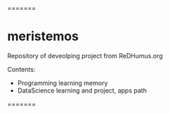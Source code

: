 =======
# meristemos

Repository of deveolping project from ReDHumus.org

Contents:

- Programming learning memory
- DataScience learning and project, apps path 

=======

